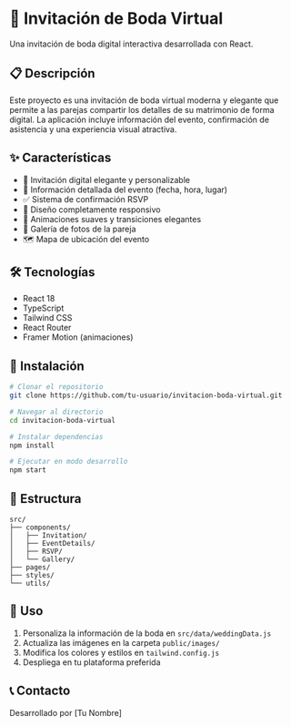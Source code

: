 # 💒 Invitación de Boda Virtual

Una invitación de boda digital interactiva desarrollada con React.

## 📋 Descripción

Este proyecto es una invitación de boda virtual moderna y elegante que permite a las parejas compartir los detalles de su matrimonio de forma digital. La aplicación incluye información del evento, confirmación de asistencia y una experiencia visual atractiva.

## ✨ Características

- 💌 Invitación digital elegante y personalizable
- 📅 Información detallada del evento (fecha, hora, lugar)
- ✅ Sistema de confirmación RSVP
- 📱 Diseño completamente responsivo
- 🎨 Animaciones suaves y transiciones elegantes
- 📸 Galería de fotos de la pareja
- 🗺️ Mapa de ubicación del evento

## 🛠️ Tecnologías

- React 18
- TypeScript
- Tailwind CSS
- React Router
- Framer Motion (animaciones)

## 🚀 Instalación

```bash
# Clonar el repositorio
git clone https://github.com/tu-usuario/invitacion-boda-virtual.git

# Navegar al directorio
cd invitacion-boda-virtual

# Instalar dependencias
npm install

# Ejecutar en modo desarrollo
npm start
```

## 📁 Estructura

```
src/
├── components/
│   ├── Invitation/
│   ├── EventDetails/
│   ├── RSVP/
│   └── Gallery/
├── pages/
├── styles/
└── utils/
```

## 🎯 Uso

1. Personaliza la información de la boda en `src/data/weddingData.js`
2. Actualiza las imágenes en la carpeta `public/images/`
3. Modifica los colores y estilos en `tailwind.config.js`
4. Despliega en tu plataforma preferida

## 📞 Contacto

Desarrollado por [Tu Nombre]

